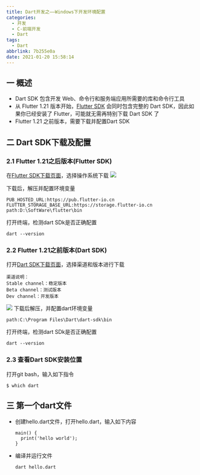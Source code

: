 ```yaml
---
title: Dart开发之——Windows下开发环境配置
categories:
  - 开发
  - C-前端开发
  - Dart
tags:
  - Dart
abbrlink: 7b255e0a
date: 2021-01-20 15:58:14
---
```

## 一 概述

* Dart SDK 包含开发 Web、命令行和服务端应用所需要的库和命令行工具
* 从 Flutter 1.21 版本开始，[Flutter SDK](https://flutter.cn/docs/get-started/install) 会同时包含完整的 Dart SDK，因此如果你已经安装了 Flutter，可能就无需再特别下载 Dart SDK 了
* Flutter 1.21 之前版本，需要下载并配置Dart SDK

<!--more-->

## 二 Dart SDK下载及配置

### 2.1 Flutter 1.21之后版本(Flutter SDK)

在[Flutter SDK下载页面][21]，选择操作系统下载
![][1]

下载后，解压并配置环境变量

```
PUB_HOSTED_URL:https://pub.flutter-io.cn
FLUTTER_STORAGE_BASE_URL:https://storage.flutter-io.cn
path:D:\SoftWare\flutter\bin
```

打开终端，检测dart SDk是否正确配置

```
dart --version
```

### 2.2  Flutter 1.21之前版本(Dart SDK)

打开[Dart SDK下载页面][22]，选择渠道和版本进行下载

```
渠道说明：
Stable channel：稳定版本
Beta channel：测试版本
Dev channel：开发版本
```
![][2]
下载后解压，并配置dart环境变量

```
path:C:\Program Files\Dart\dart-sdk\bin
```

打开终端，检测dart SDk是否正确配置

```
dart --version
```

### 2.3 查看Dart SDK安装位置

打开git bash，输入如下指令

```
$ which dart
```

## 三 第一个dart文件

* 创建hello.dart文件，打开hello.dart，输入如下内容

  ```
  main() {
    print('hello world');
  }
  ```

* 编译并运行文件

  ```
  dart hello.dart
  ```


[1]:https://jsd.onmicrosoft.cn/gh/PGzxc/CDN/blog-dart/dart-flutter-page-download.png
[2]:https://jsd.onmicrosoft.cn/gh/PGzxc/CDN/blog-dart/dart-stable-channel-select.png

[21]:https://flutter.cn/docs/get-started/install
[22]:https://dart.cn/tools/sdk/archive